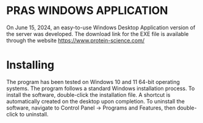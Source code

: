 # PRAS WINDOWS APPLICATION

On June 15, 2024, an easy-to-use Windows Desktop Application version of the server was developed. The download link for the EXE file is available through the website https://www.protein-science.com/

# Installing

The program has been tested on Windows 10 and 11 64-bit operating systems. The program follows a standard Windows installation process. To install the software, double-click the installation file. A shortcut is automatically created on the desktop upon completion. To uninstall the software, navigate to Control Panel -> Programs and Features, then double-click to uninstall.
